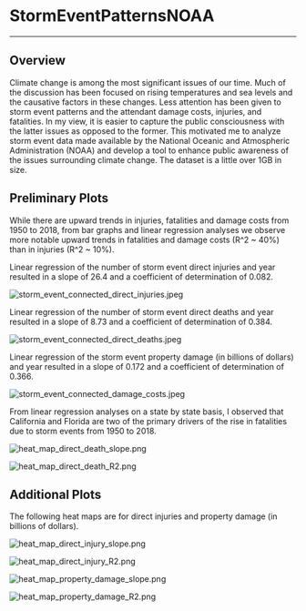 # StormEventPatternsNOAA
---
## Overview

Climate change is among the most significant issues of our time. Much of the discussion has been focused on rising temperatures and sea levels and the causative factors in these changes. Less attention has been given to storm event patterns and the attendant damage costs, injuries, and fatalities. In my view, it is easier to capture the public consciousness with the latter issues as opposed to the former. This motivated me to analyze storm event data made available by the National Oceanic and Atmospheric Administration (NOAA) and develop a tool to enhance public awareness of the issues surrounding climate change. The dataset is a little over 1GB in size.

## Preliminary Plots

While there are upward trends in injuries, fatalities and damage costs from 1950 to 2018, from bar graphs and linear regression analyses we observe more notable upward trends in fatalities and damage costs (R^2 ~ 40%) than in injuries (R^2 ~ 10%).

Linear regression of the number of storm event direct injuries and year resulted in a slope of 26.4 and a coefficient of determination of 0.082.

![storm_event_connected_direct_injuries.jpeg](storm_event_connected_direct_injuries.jpeg)

Linear regression of the number of storm event direct deaths and year resulted in a slope of 8.73 and a coefficient of determination of 0.384.

![storm_event_connected_direct_deaths.jpeg](storm_event_connected_direct_deaths.jpeg)

Linear regression of the storm event property damage (in billions of dollars) and year resulted in a slope of 0.172 and a coefficient of determination of 0.366.

![storm_event_connected_damage_costs.jpeg](storm_event_connected_property_damage_costs.jpeg)

From linear regression analyses on a state by state basis, I observed that California and Florida are two of the primary drivers of the rise in fatalities due to storm events from 1950 to 2018.

![heat_map_direct_death_slope.png](heat_map_direct_death_slope.png)

![heat_map_direct_death_R2.png](heat_map_direct_death_R2.png)


## Additional Plots

The following heat maps are for direct injuries and property damage (in billions of dollars).

![heat_map_direct_injury_slope.png](heat_map_direct_injury_slope.png)

![heat_map_direct_injury_R2.png](heat_map_direct_injury_R2.png)

![heat_map_property_damage_slope.png](heat_map_property_damage_slope.png)

![heat_map_property_damage_R2.png](heat_map_property_damage_R2.png)



